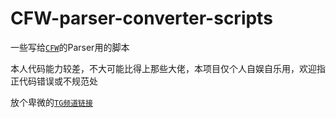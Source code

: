 # CFW-parser-converter-scripts
一些写给[`CFW`](https://github.com/Fndroid/clash_for_windows_pkg)的Parser用的脚本

本人代码能力较差，不大可能比得上那些大佬，本项目仅个人自娱自乐用，欢迎指正代码错误或不规范处

放个卑微的[`TG频道链接`](https://t.me/ClashParsersLearningStart)
